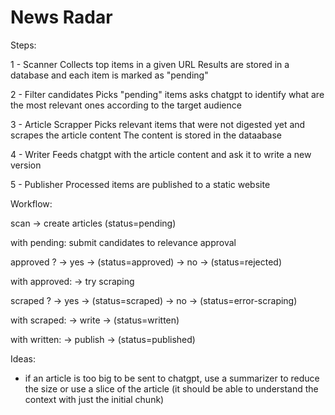 
# News Radar

Steps:

1 - Scanner Collects top items in a given URL Results are stored in a database and each item is marked as "pending"

2 - Filter candidates
Picks "pending" items asks chatgpt to identify what 
are the most relevant ones according to the target audience

3 - Article Scrapper
Picks relevant items that were not digested yet and scrapes the article content
The content is stored in the dataabase

4 - Writer
Feeds chatgpt with the article content and ask it to write a new version

5 - Publisher
Processed items are published to a static website

Workflow:

scan -> create articles (status=pending)

with pending: submit candidates to relevance approval

approved ? -> yes -> (status=approved)
           -> no -> (status=rejected)

with approved: -> try scraping

scraped ? -> yes -> (status=scraped)
          -> no -> (status=error-scraping)

with scraped: -> write -> (status=written)

with written: -> publish -> (status=published)


Ideas:
- if an article is too big to be sent to chatgpt, use a summarizer to reduce the size or use a slice of the article (it should be able to understand the context with just the initial chunk)


